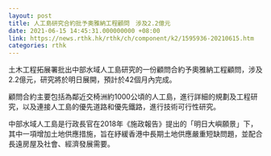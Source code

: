 ```yaml
---
layout: post
title: 人工島研究合約批予奧雅納工程顧問　涉及2.2億元
date: 2021-06-15 14:45:31.000000000 +08:00
link: https://news.rthk.hk/rthk/ch/component/k2/1595936-20210615.htm
categories: rthk
---
```


土木工程拓展署批出中部水域人工島研究的一份顧問合約予奧雅納工程顧問，涉及2.2億元，研究將於明日展開，預計於42個月內完成。

顧問合約主要包括為鄰近交椅洲約1000公頃的人工島，進行詳細的規劃及工程研究，以及連接人工島的優先道路和優先鐵路，進行技術可行性研究。

中部水域人工島是行政長官在2018年《施政報告》提出的「明日大嶼願景」下，其中一項增加土地供應措施，旨在紓緩香港中長期土地供應嚴重短缺問題，並配合長遠房屋及社會、經濟發展需要。
